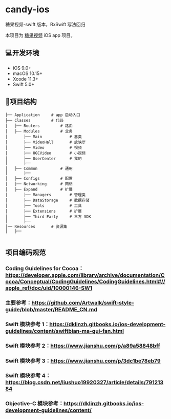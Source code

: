 # candy-ios
糖果视频-swift 版本，RxSwift 写法回归

本项目为 [糖果视频](https://github.com/zuonierong/candy-ios) iOS app 项目。

## 💻开发环境

- iOS 9.0+
- macOS 10.15+ 
- Xcode 11.3+
- Swift 5.0+


## 📁项目结构

```
├── Application     # app 启动入口
├── Classes         # 代码
│   ├── Routers         # 路由
│   ├── Modules		    # 业务
│	 	├── Main	        # 基类
│	 	├── VideoHall	    # 放映厅
│       ├── Video           # 视频
│       ├── UGCVideo        # 小视频
│       ├── UserCenter      # 我的
│       ├── 
│   ├── Common		    # 通用
│       ├──
│   ├── Configs		    # 配置
│   ├── Networking	    # 网络
│   ├── Expand		    # 扩展
│       ├── Managers        # 管理类
│       ├── DataStorage     # 数据存储
│       ├── Tools           # 工具
│       ├── Extensions      # 扩展
│       ├── Third Party     # 三方 SDK
│       ├── 
│── Resources		# 资源集
│   ├── 


```
## 项目编码规范

### Coding Guidelines for Cocoa：https://developer.apple.com/library/archive/documentation/Cocoa/Conceptual/CodingGuidelines/CodingGuidelines.html#//apple_ref/doc/uid/10000146-SW1

### 主要参考：https://github.com/Artwalk/swift-style-guide/blob/master/README_CN.md

### Swift 模块参考 1：https://dklinzh.gitbooks.io/ios-development-guidelines/content/swiftbian-ma-gui-fan.html

### Swift 模块参考 2：https://www.jianshu.com/p/a89a58848bff

### Swift 模块参考 3：https://www.jianshu.com/p/3dc1be78eb79

### Swift 模块参考 4：https://blog.csdn.net/liushuo19920327/article/details/79121384

### Objective-C 模块参考：https://dklinzh.gitbooks.io/ios-development-guidelines/content/